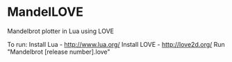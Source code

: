 MandelLOVE
==========

Mandelbrot plotter in Lua using LOVE

To run:
	Install Lua - http://www.lua.org/
	Install LOVE - http://love2d.org/
	Run "Mandelbrot [release number].love"
